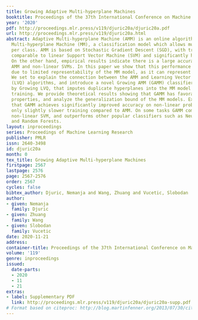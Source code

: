 ```yaml
---
title: Growing Adaptive Multi-hyperplane Machines
booktitle: Proceedings of the 37th International Conference on Machine Learning
year: '2020'
pdf: http://proceedings.mlr.press/v119/djuric20a/djuric20a.pdf
url: http://proceedings.mlr.press/v119/djuric20a.html
abstract: Adaptive Multi-hyperplane Machine (AMM) is an online algorithm for learning
  Multi-hyperplane Machine (MM), a classification model which allows multiple hyperplanes
  per class. AMM is based on Stochastic Gradient Descent (SGD), with training time
  comparable to linear Support Vector Machine (SVM) and significantly higher accuracy.
  On the other hand, empirical results indicate there is a large accuracy gap between
  AMM and non-linear SVMs. In this paper we show that this performance gap is not
  due to limited representability of the MM model, as it can represent arbitrary concepts.
  We set to explain the connection between the AMM and Learning Vector Quantization
  (LVQ) algorithms, and introduce a novel Growing AMM (GAMM) classifier motivated
  by Growing LVQ, that imputes duplicate hyperplanes into the MM model during SGD
  training. We provide theoretical results showing that GAMM has favorable convergence
  properties, and analyze the generalization bound of the MM models. Experiments indicate
  that GAMM achieves significantly improved accuracy on non-linear problems, with
  only slightly slower training compared to AMM. On some tasks GAMM comes close to
  non-linear SVM, and outperforms other popular classifiers such as Neural Networks
  and Random Forests.
layout: inproceedings
series: Proceedings of Machine Learning Research
publisher: PMLR
issn: 2640-3498
id: djuric20a
month: 0
tex_title: Growing Adaptive Multi-hyperplane Machines
firstpage: 2567
lastpage: 2576
page: 2567-2576
order: 2567
cycles: false
bibtex_author: Djuric, Nemanja and Wang, Zhuang and Vucetic, Slobodan
author:
- given: Nemanja
  family: Djuric
- given: Zhuang
  family: Wang
- given: Slobodan
  family: Vucetic
date: 2020-11-21
address: 
container-title: Proceedings of the 37th International Conference on Machine Learning
volume: '119'
genre: inproceedings
issued:
  date-parts:
  - 2020
  - 11
  - 21
extras:
- label: Supplementary PDF
  link: http://proceedings.mlr.press/v119/djuric20a/djuric20a-supp.pdf
# Format based on citeproc: http://blog.martinfenner.org/2013/07/30/citeproc-yaml-for-bibliographies/
---
```

